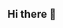 ## Hi there 👋

<!--
**Kesu8888/Kesu8888** is a ✨ _special_ ✨ repository because its `README.md` (this file) appears on your GitHub profile.

Hi, welcome to my homepage

- 🔭 I’m currently working on a project which analyze stock marketing using AI with consider to global_event, product_type, stock indexes and other variables
- 🌱 I’m currently learning Artificial Intelligence
- 👯 I’m looking to collaborate on Machine Learning, User Interface, video game projects
- 🤔 I’m looking for help with ...
- 💬 Ask me about ...
- 📫 How to reach me: fukaiqi123@gmail.com
- 😄 Pronouns: He/Him
- ⚡ Fun fact: I am fantastic football fan who has good dribling technique
-->
